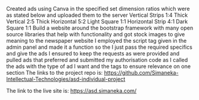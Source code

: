 Created ads using Canva in the specified set dimension ratios which were as stated below and uploaded them to the server
Vertical Strips 1:4
Thick Vertical 2:5
Thick Horizontal 5:2
Light Square 1:1
Horizontal Strip 4:1
Dark Square 1:1
Build a website around the bootstrap framework with many open source libraries that help with functionality and got stock images to give meaning to the newspaper website
I employed the script tag given in the admin panel and made it a function so the I just pass the required specifics and give the ads
I ensured to keep the requests as were provided and pulled ads that preferred and submitted my authorisation code as I called the ads with the type of ad I want and the tags to ensure relevance on one section
The links to the project repo is: https://github.com/Simaneka-Intellectual-Technologies/asd-individual-project

The link to the live site is: https://asd.simaneka.com/
